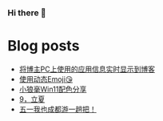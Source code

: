 ### Hi there 👋

<!--
**rebron1900/rebron1900** is a ✨ _special_ ✨ repository because its `README.md` (this file) appears on your GitHub profile.

Here are some ideas to get you started:

- 🔭 I’m currently working on ...
- 🌱 I’m currently learning ...
- 👯 I’m looking to collaborate on ...
- 🤔 I’m looking for help with ...
- 💬 Ask me about ...
- 📫 How to reach me: ...
- 😄 Pronouns: ...
- ⚡ Fun fact: ...
-->



# Blog posts
<!-- BLOG-POST-LIST:START -->
- [将博主PC上使用的应用信息实时显示到博客](https://1900.live/pcshi-yong-de-appxin-xi-tong-bu-geng-xin-dao-bo-ke-shang/)
- [使用动态Emoji😘](https://1900.live/shi-yong-dong-tai-emoji/)
- [小狼毫Win11配色分享](https://1900.live/untitled-5/)
- [9，立夏](https://1900.live/9-li-xia/)
- [五一我也成都游一趟把！](https://1900.live/wo-ye-cheng-du-you-yi-tang-ba/)
<!-- BLOG-POST-LIST:END -->
